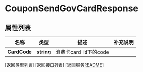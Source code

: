 # CouponSendGovCardResponse

## 属性列表

名称 | 类型 | 描述 | 补充说明
------------ | ------------- | ------------- | -------------
**CardCode** | **string** | 消费卡card_id下的code | 

[\[返回类型列表\]](README.md#类型列表)
[\[返回接口列表\]](README.md#接口列表)
[\[返回服务README\]](README.md)



